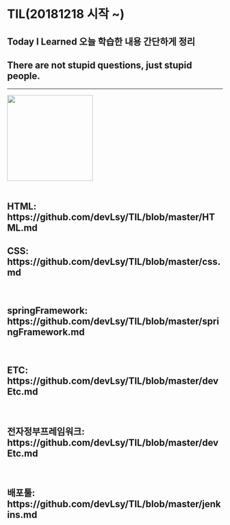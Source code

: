 # TIL(20181218 시작 ~)
## Today I Learned 오늘 학습한 내용 간단하게 정리
## There are not stupid questions, just stupid people.
---------------------------------------------------------
<div>
<img src="https://user-images.githubusercontent.com/44331989/50150424-4b9de380-0301-11e9-9e79-41e6595fe8ba.png" width="200">  
</div> <br>

<h2>HTML: https://github.com/devLsy/TIL/blob/master/HTML.md </h2>
<h2>CSS: https://github.com/devLsy/TIL/blob/master/css.md </h2> <br>
<h2>springFramework: https://github.com/devLsy/TIL/blob/master/springFramework.md </h2> <br>
<h2>ETC: https://github.com/devLsy/TIL/blob/master/devEtc.md </h2> <br>
<h2>전자정부프레임워크: https://github.com/devLsy/TIL/blob/master/devEtc.md </h2> <br>
<h2>배포툴: https://github.com/devLsy/TIL/blob/master/jenkins.md </h2> <br>






